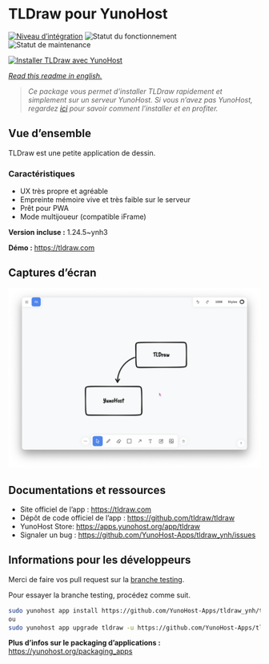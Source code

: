 <!--
N.B.: This README was automatically generated by https://github.com/YunoHost/apps/tree/master/tools/README-generator
It shall NOT be edited by hand.
-->

# TLDraw pour YunoHost

[![Niveau d’intégration](https://dash.yunohost.org/integration/tldraw.svg)](https://dash.yunohost.org/appci/app/tldraw) ![Statut du fonctionnement](https://ci-apps.yunohost.org/ci/badges/tldraw.status.svg) ![Statut de maintenance](https://ci-apps.yunohost.org/ci/badges/tldraw.maintain.svg)

[![Installer TLDraw avec YunoHost](https://install-app.yunohost.org/install-with-yunohost.svg)](https://install-app.yunohost.org/?app=tldraw)

*[Read this readme in english.](./README.md)*

> *Ce package vous permet d’installer TLDraw rapidement et simplement sur un serveur YunoHost.
Si vous n’avez pas YunoHost, regardez [ici](https://yunohost.org/#/install) pour savoir comment l’installer et en profiter.*

## Vue d’ensemble

TLDraw est une petite application de dessin.

### Caractéristiques

- UX très propre et agréable
- Empreinte mémoire vive et très faible sur le serveur
- Prêt pour PWA
- Mode multijoueur (compatible iFrame)

**Version incluse :** 1.24.5~ynh3

**Démo :** https://tldraw.com

## Captures d’écran

![Capture d’écran de TLDraw](./doc/screenshots/TLDraw_screenshot.png)

## Documentations et ressources

* Site officiel de l’app : <https://tldraw.com>
* Dépôt de code officiel de l’app : <https://github.com/tldraw/tldraw>
* YunoHost Store: <https://apps.yunohost.org/app/tldraw>
* Signaler un bug : <https://github.com/YunoHost-Apps/tldraw_ynh/issues>

## Informations pour les développeurs

Merci de faire vos pull request sur la [branche testing](https://github.com/YunoHost-Apps/tldraw_ynh/tree/testing).

Pour essayer la branche testing, procédez comme suit.

``` bash
sudo yunohost app install https://github.com/YunoHost-Apps/tldraw_ynh/tree/testing --debug
ou
sudo yunohost app upgrade tldraw -u https://github.com/YunoHost-Apps/tldraw_ynh/tree/testing --debug
```

**Plus d’infos sur le packaging d’applications :** <https://yunohost.org/packaging_apps>